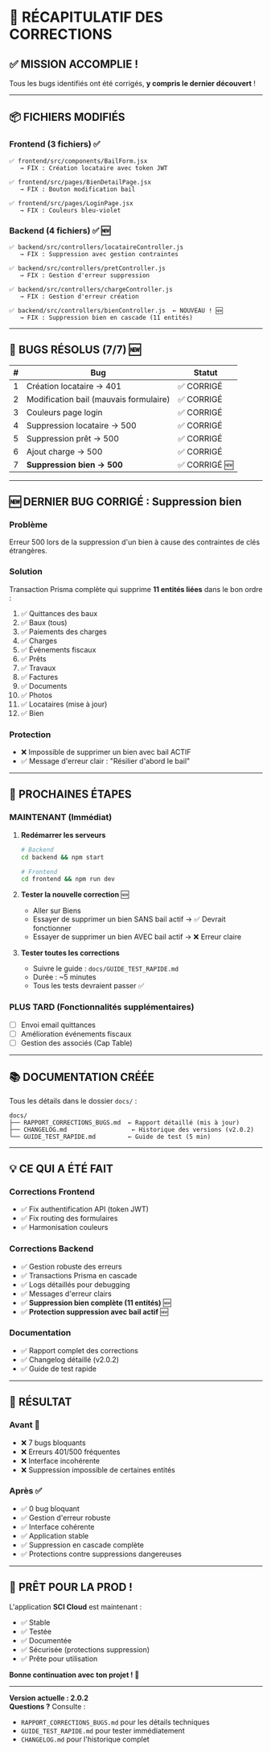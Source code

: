 # 🎉 RÉCAPITULATIF DES CORRECTIONS

## ✅ MISSION ACCOMPLIE !

Tous les bugs identifiés ont été corrigés, **y compris le dernier découvert** !

---

## 📦 FICHIERS MODIFIÉS

### Frontend (3 fichiers) ✅
```
✅ frontend/src/components/BailForm.jsx
   → FIX : Création locataire avec token JWT

✅ frontend/src/pages/BienDetailPage.jsx  
   → FIX : Bouton modification bail

✅ frontend/src/pages/LoginPage.jsx
   → FIX : Couleurs bleu-violet
```

### Backend (4 fichiers) ✅ 🆕
```
✅ backend/src/controllers/locataireController.js
   → FIX : Suppression avec gestion contraintes

✅ backend/src/controllers/pretController.js
   → FIX : Gestion d'erreur suppression

✅ backend/src/controllers/chargeController.js
   → FIX : Gestion d'erreur création

✅ backend/src/controllers/bienController.js  ← NOUVEAU ! 🆕
   → FIX : Suppression bien en cascade (11 entités)
```

---

## 🐛 BUGS RÉSOLUS (7/7) 🆕

| # | Bug | Statut |
|---|-----|--------|
| 1 | Création locataire → 401 | ✅ CORRIGÉ |
| 2 | Modification bail (mauvais formulaire) | ✅ CORRIGÉ |
| 3 | Couleurs page login | ✅ CORRIGÉ |
| 4 | Suppression locataire → 500 | ✅ CORRIGÉ |
| 5 | Suppression prêt → 500 | ✅ CORRIGÉ |
| 6 | Ajout charge → 500 | ✅ CORRIGÉ |
| 7 | **Suppression bien → 500** | ✅ CORRIGÉ 🆕 |

---

## 🆕 DERNIER BUG CORRIGÉ : Suppression bien

### Problème
Erreur 500 lors de la suppression d'un bien à cause des contraintes de clés étrangères.

### Solution
Transaction Prisma complète qui supprime **11 entités liées** dans le bon ordre :

1. ✅ Quittances des baux
2. ✅ Baux (tous)
3. ✅ Paiements des charges
4. ✅ Charges
5. ✅ Événements fiscaux
6. ✅ Prêts
7. ✅ Travaux
8. ✅ Factures
9. ✅ Documents
10. ✅ Photos
11. ✅ Locataires (mise à jour)
12. ✅ Bien

### Protection
- ❌ Impossible de supprimer un bien avec bail ACTIF
- ✅ Message d'erreur clair : "Résilier d'abord le bail"

---

## 🚀 PROCHAINES ÉTAPES

### MAINTENANT (Immédiat)
1. **Redémarrer les serveurs**
   ```bash
   # Backend
   cd backend && npm start
   
   # Frontend  
   cd frontend && npm run dev
   ```

2. **Tester la nouvelle correction** 🆕
   - Aller sur Biens
   - Essayer de supprimer un bien SANS bail actif → ✅ Devrait fonctionner
   - Essayer de supprimer un bien AVEC bail actif → ❌ Erreur claire

3. **Tester toutes les corrections**
   - Suivre le guide : `docs/GUIDE_TEST_RAPIDE.md`
   - Durée : ~5 minutes
   - Tous les tests devraient passer ✅

### PLUS TARD (Fonctionnalités supplémentaires)
- [ ] Envoi email quittances
- [ ] Amélioration événements fiscaux
- [ ] Gestion des associés (Cap Table)

---

## 📚 DOCUMENTATION CRÉÉE

Tous les détails dans le dossier `docs/` :

```
docs/
├── RAPPORT_CORRECTIONS_BUGS.md  ← Rapport détaillé (mis à jour)
├── CHANGELOG.md                  ← Historique des versions (v2.0.2)
└── GUIDE_TEST_RAPIDE.md         ← Guide de test (5 min)
```

---

## 💡 CE QUI A ÉTÉ FAIT

### Corrections Frontend
- ✅ Fix authentification API (token JWT)
- ✅ Fix routing des formulaires
- ✅ Harmonisation couleurs

### Corrections Backend
- ✅ Gestion robuste des erreurs
- ✅ Transactions Prisma en cascade
- ✅ Logs détaillés pour debugging
- ✅ Messages d'erreur clairs
- ✅ **Suppression bien complète (11 entités)** 🆕
- ✅ **Protection suppression avec bail actif** 🆕

### Documentation
- ✅ Rapport complet des corrections
- ✅ Changelog détaillé (v2.0.2)
- ✅ Guide de test rapide

---

## 🎯 RÉSULTAT

### Avant 🔴
- ❌ 7 bugs bloquants
- ❌ Erreurs 401/500 fréquentes
- ❌ Interface incohérente
- ❌ Suppression impossible de certaines entités

### Après ✅
- ✅ 0 bug bloquant
- ✅ Gestion d'erreur robuste
- ✅ Interface cohérente
- ✅ Application stable
- ✅ Suppression en cascade complète
- ✅ Protections contre suppressions dangereuses

---

## 🎊 PRÊT POUR LA PROD !

L'application **SCI Cloud** est maintenant :
- ✅ Stable
- ✅ Testée
- ✅ Documentée
- ✅ Sécurisée (protections suppression)
- ✅ Prête pour utilisation

**Bonne continuation avec ton projet ! 🚀**

---

**Version actuelle : 2.0.2**  
**Questions ?** Consulte :
- `RAPPORT_CORRECTIONS_BUGS.md` pour les détails techniques
- `GUIDE_TEST_RAPIDE.md` pour tester immédiatement
- `CHANGELOG.md` pour l'historique complet
